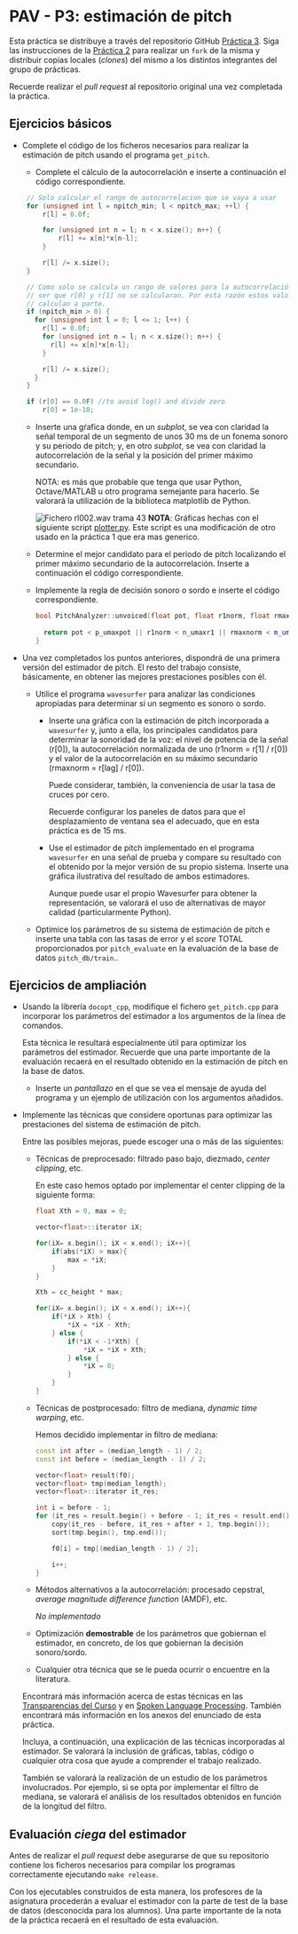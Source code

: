 PAV - P3: estimación de pitch
=============================

Esta práctica se distribuye a través del repositorio GitHub [Práctica 3](https://github.com/albino-pav/P3).
Siga las instrucciones de la [Práctica 2](https://github.com/albino-pav/P2) para realizar un `fork` de la
misma y distribuir copias locales (*clones*) del mismo a los distintos integrantes del grupo de prácticas.

Recuerde realizar el *pull request* al repositorio original una vez completada la práctica.

Ejercicios básicos
------------------

- Complete el código de los ficheros necesarios para realizar la estimación de pitch usando el programa
  `get_pitch`.

   * Complete el cálculo de la autocorrelación e inserte a continuación el código correspondiente.
   ```c++
    // Solo calcular el rango de autocorrelacion que se vaya a usar
    for (unsigned int l = npitch_min; l < npitch_max; ++l) {
        r[l] = 0.0f;

        for (unsigned int n = l; n < x.size(); n++) {
            r[l] += x[n]*x[n-l];
        }

        r[l] /= x.size();
    }

    // Como solo se calcula un rango de valores para la autocorrelación, podria
    // ser que r[0] y r[1] no se calcularan. Por esta razón estos valores se
    // calculan a parte.
    if (npitch_min > 0) {
      for (unsigned int l = 0; l <= 1; l++) {
        r[l] = 0.0f;
        for (unsigned int n = l; n < x.size(); n++) {
          r[l] += x[n]*x[n-l];
        }

        r[l] /= x.size();
      }
    }

    if (r[0] == 0.0F) //to avoid log() and divide zero 
        r[0] = 1e-10;
   ```

   * Inserte una gŕafica donde, en un *subplot*, se vea con claridad la señal temporal de un segmento de
     unos 30 ms de un fonema sonoro y su periodo de pitch; y, en otro *subplot*, se vea con claridad la
	 autocorrelación de la señal y la posición del primer máximo secundario.

	 NOTA: es más que probable que tenga que usar Python, Octave/MATLAB u otro programa semejante para
	 hacerlo. Se valorará la utilización de la biblioteca matplotlib de Python.

     ![Fichero rl002.wav trama 43](img/rl002.png)
     **NOTA**: Gráficas hechas con el siguiente script [plotter.py](plotter.py).
     Este script es una modificación de otro usado en la práctica 1 que era mas
     generico.

   * Determine el mejor candidato para el periodo de pitch localizando el primer máximo secundario de la
     autocorrelación. Inserte a continuación el código correspondiente.

   * Implemente la regla de decisión sonoro o sordo e inserte el código correspondiente.

      ```c++
      bool PitchAnalyzer::unvoiced(float pot, float r1norm, float rmaxnorm, float zcr) const {
    
        return pot < p_umaxpot || r1norm < n_umaxr1 || rmaxnorm < m_umaxnorm;
      }
      ```

- Una vez completados los puntos anteriores, dispondrá de una primera versión del estimador de pitch. El 
  resto del trabajo consiste, básicamente, en obtener las mejores prestaciones posibles con él.

  * Utilice el programa `wavesurfer` para analizar las condiciones apropiadas para determinar si un
    segmento es sonoro o sordo. 
	
	  - Inserte una gráfica con la estimación de pitch incorporada a `wavesurfer` y, junto a ella, los 
	    principales candidatos para determinar la sonoridad de la voz: el nivel de potencia de la señal
		(r[0]), la autocorrelación normalizada de uno (r1norm = r[1] / r[0]) y el valor de la
		autocorrelación en su máximo secundario (rmaxnorm = r[lag] / r[0]).

		Puede considerar, también, la conveniencia de usar la tasa de cruces por cero.

	    Recuerde configurar los paneles de datos para que el desplazamiento de ventana sea el adecuado, que
		en esta práctica es de 15 ms.

      - Use el estimador de pitch implementado en el programa `wavesurfer` en una señal de prueba y compare
	    su resultado con el obtenido por la mejor versión de su propio sistema.  Inserte una gráfica
		ilustrativa del resultado de ambos estimadores.
     
		Aunque puede usar el propio Wavesurfer para obtener la representación, se valorará
	 	el uso de alternativas de mayor calidad (particularmente Python).
  
  * Optimice los parámetros de su sistema de estimación de pitch e inserte una tabla con las tasas de error
    y el *score* TOTAL proporcionados por `pitch_evaluate` en la evaluación de la base de datos 
	`pitch_db/train`..

Ejercicios de ampliación
------------------------

- Usando la librería `docopt_cpp`, modifique el fichero `get_pitch.cpp` para incorporar los parámetros del
  estimador a los argumentos de la línea de comandos.
  
  Esta técnica le resultará especialmente útil para optimizar los parámetros del estimador. Recuerde que
  una parte importante de la evaluación recaerá en el resultado obtenido en la estimación de pitch en la
  base de datos.

  * Inserte un *pantallazo* en el que se vea el mensaje de ayuda del programa y un ejemplo de utilización
    con los argumentos añadidos.

- Implemente las técnicas que considere oportunas para optimizar las prestaciones del sistema de estimación
  de pitch.

  Entre las posibles mejoras, puede escoger una o más de las siguientes:

  * Técnicas de preprocesado: filtrado paso bajo, diezmado, *center clipping*, etc.

    En este caso hemos optado por implementar el center clipping de la siguiente forma:
    ```c++
    float Xth = 0, max = 0;

    vector<float>::iterator iX;

    for(iX= x.begin(); iX < x.end(); iX++){
        if(abs(*iX) > max){
            max = *iX;
        }
    }

    Xth = cc_height * max;

    for(iX= x.begin(); iX < x.end(); iX++){
        if(*iX > Xth) {
            *iX = *iX - Xth;
        } else {
            if(*iX < -1*Xth) {
                *iX = *iX + Xth;
            } else {
                *iX = 0;
            }
        }
    }
    ```

  * Técnicas de postprocesado: filtro de mediana, *dynamic time warping*, etc.

    Hemos decidido implementar in filtro de mediana:
    ```c++
    const int after = (median_length - 1) / 2;
    const int before = (median_length - 1) / 2;

    vector<float> result(f0);
    vector<float> tmp(median_length);
    vector<float>::iterator it_res;

    int i = before - 1;
    for (it_res = result.begin() + before - 1; it_res < result.end() - after; it_res++) {
        copy(it_res - before, it_res + after + 1, tmp.begin());
        sort(tmp.begin(), tmp.end());

        f0[i] = tmp[(median_length - 1) / 2];

        i++;
    }
    ```

  * Métodos alternativos a la autocorrelación: procesado cepstral, *average magnitude difference function*
    (AMDF), etc.

    *No implementado*

  * Optimización **demostrable** de los parámetros que gobiernan el estimador, en concreto, de los que
    gobiernan la decisión sonoro/sordo.
  * Cualquier otra técnica que se le pueda ocurrir o encuentre en la literatura.

  Encontrará más información acerca de estas técnicas en las [Transparencias del Curso](https://atenea.upc.edu/pluginfile.php/2908770/mod_resource/content/3/2b_PS%20Techniques.pdf)
  y en [Spoken Language Processing](https://discovery.upc.edu/iii/encore/record/C__Rb1233593?lang=cat).
  También encontrará más información en los anexos del enunciado de esta práctica.

  Incluya, a continuación, una explicación de las técnicas incorporadas al estimador. Se valorará la
  inclusión de gráficas, tablas, código o cualquier otra cosa que ayude a comprender el trabajo realizado.

  También se valorará la realización de un estudio de los parámetros involucrados. Por ejemplo, si se opta
  por implementar el filtro de mediana, se valorará el análisis de los resultados obtenidos en función de
  la longitud del filtro.
   

Evaluación *ciega* del estimador
-------------------------------

Antes de realizar el *pull request* debe asegurarse de que su repositorio contiene los ficheros necesarios
para compilar los programas correctamente ejecutando `make release`.

Con los ejecutables construidos de esta manera, los profesores de la asignatura procederán a evaluar el
estimador con la parte de test de la base de datos (desconocida para los alumnos). Una parte importante de
la nota de la práctica recaerá en el resultado de esta evaluación.
